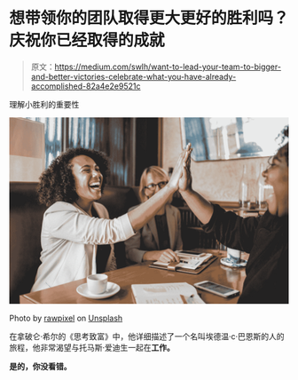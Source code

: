 # 想带领你的团队取得更大更好的胜利吗？庆祝你已经取得的成就

> 原文：<https://medium.com/swlh/want-to-lead-your-team-to-bigger-and-better-victories-celebrate-what-you-have-already-accomplished-82a4e2e9521c>

理解小胜利的重要性

![](img/0d125188d4d71636969076c59f9945ff.png)

Photo by [rawpixel](https://unsplash.com/@rawpixel?utm_source=medium&utm_medium=referral) on [Unsplash](https://unsplash.com?utm_source=medium&utm_medium=referral)

在拿破仑·希尔的《思考致富》中，他详细描述了一个名叫埃德温·c·巴恩斯的人的旅程，他非常渴望与托马斯·爱迪生一起在**工作。**

**是的，你没看错。**